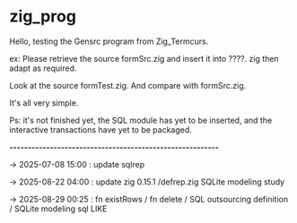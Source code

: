 # zig_prog
Hello,
testing the Gensrc program from Zig_Termcurs.

ex:
Please retrieve the source formSrc.zig and insert it into ????. zig then adapt as required.

Look at the source formTest.zig.
And compare with formSrc.zig.

It's all very simple.

Ps: it's not finished yet, the SQL module has yet to be inserted, and the interactive transactions have yet to be packaged.
  
  
**---------------------------------------------------------**<BR/>

→ 2025-07-08 15:00 : update sqlrep  <BR/>

→ 2025-08-22 04:00 : update zig 0.15.1  /defrep.zig   SQLite modeling study <BR/>

→ 2025-08-29 00:25 : fn existRows / fn delete / SQL outsourcing definition /  SQLite modeling sql LIKE <BR/>
